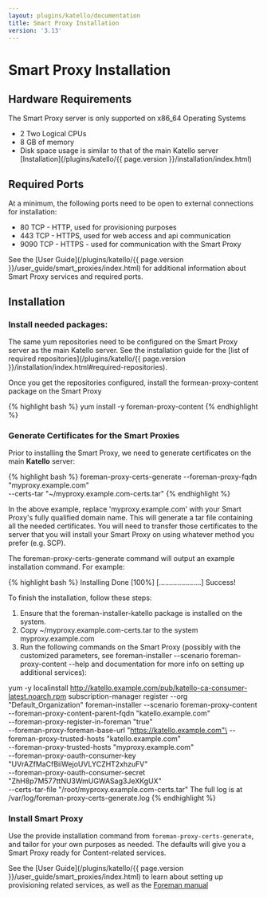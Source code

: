 ```yaml
---
layout: plugins/katello/documentation
title: Smart Proxy Installation
version: '3.13'
---
```


# Smart Proxy Installation


## Hardware Requirements

The Smart Proxy server is only supported on x86_64 Operating Systems

 * 2 Two Logical CPUs
 * 8 GB of memory
 * Disk space usage is similar to that of the main Katello server [Installation](/plugins/katello/{{ page.version }}/installation/index.html)


## Required Ports

At a minimum, the following ports need to be open to external connections for installation:

* 80 TCP - HTTP, used for provisioning purposes
* 443 TCP - HTTPS, used for web access and api communication
* 9090 TCP - HTTPS - used for communication with the Smart Proxy

See the [User Guide](/plugins/katello/{{ page.version }}/user_guide/smart_proxies/index.html) for additional information about Smart Proxy services and required ports.

## Installation

### Install needed packages:

The same yum repositories need to be configured on the Smart Proxy server as the main Katello server. See the installation guide for the [list of required repositories](/plugins/katello/{{ page.version }}/installation/index.html#required-repositories).

Once you get the repositories configured, install the formean-proxy-content package on the Smart Proxy

{% highlight bash %}
yum install -y foreman-proxy-content
{% endhighlight %}

### Generate Certificates for the Smart Proxies

Prior to installing the Smart Proxy, we need to generate certificates on the main **Katello** server:

{% highlight bash %}
foreman-proxy-certs-generate --foreman-proxy-fqdn "myproxy.example.com"\
                       --certs-tar    "~/myproxy.example.com-certs.tar"
{% endhighlight %}

In the above example, replace 'myproxy.example.com' with your Smart Proxy's fully qualified domain name. This will generate a tar file containing all the needed certificates. You will need to transfer those certificates to the server that you will install your Smart Proxy on using whatever method you prefer (e.g. SCP).

The foreman-proxy-certs-generate command will output an example installation command. For example:

{% highlight bash %}
Installing             Done                     [100%] [.....................]
  Success!

  To finish the installation, follow these steps:

  1. Ensure that the foreman-installer-katello package is installed on the system.
  2. Copy ~/myproxy.example.com-certs.tar to the system myproxy.example.com
  3. Run the following commands on the Smart Proxy (possibly with the customized
     parameters, see foreman-installer --scenario foreman-proxy-content --help and
     documentation for more info on setting up additional services):

  yum -y localinstall http://katello.example.com/pub/katello-ca-consumer-latest.noarch.rpm
  subscription-manager register --org "Default_Organization"
  foreman-installer --scenario foreman-proxy-content\
                    --foreman-proxy-content-parent-fqdn   "katello.example.com"\
                    --foreman-proxy-register-in-foreman   "true"\
                    --foreman-proxy-foreman-base-url      "https://katello.example.com"\
                    --foreman-proxy-trusted-hosts         "katello.example.com"\
                    --foreman-proxy-trusted-hosts         "myproxy.example.com"\
                    --foreman-proxy-oauth-consumer-key    "UVrAZfMaCfBiiWejoUVLYCZHT2xhzuFV"\
                    --foreman-proxy-oauth-consumer-secret "ZhH8p7M577ttNU3WmUGWASag3JeXKgUX"\
                    --certs-tar-file                      "/root/myproxy.example.com-certs.tar"
  The full log is at /var/log/foreman-proxy-certs-generate.log
{% endhighlight %}

### Install Smart Proxy

Use the provide installation command from `foreman-proxy-certs-generate`, and tailor for your own purposes as needed.  The defaults will give you a Smart Proxy ready for Content-related services.

See the [User Guide](/plugins/katello/{{ page.version }}/user_guide/smart_proxies/index.html) to learn about setting up provisioning related services, as well as the [Foreman manual](http://theforeman.org/manuals/latest/index.html#4.3SmartProxies)

